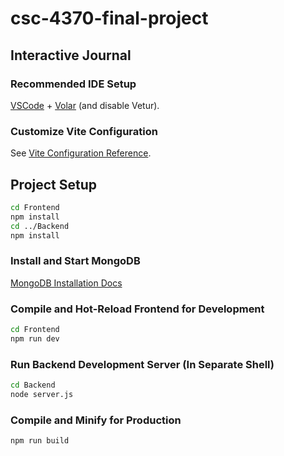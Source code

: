 # csc-4370-final-project

## Interactive Journal

### Recommended IDE Setup

[VSCode](https://code.visualstudio.com/) + [Volar](https://marketplace.visualstudio.com/items?itemName=Vue.volar) (and disable Vetur).

### Customize Vite Configuration

See [Vite Configuration Reference](https://vite.dev/config/).

## Project Setup

```sh
cd Frontend
npm install
cd ../Backend
npm install
```

### Install and Start MongoDB

[MongoDB Installation Docs](https://www.mongodb.com/docs/manual/installation/)

### Compile and Hot-Reload Frontend for Development

```sh
cd Frontend
npm run dev
```

### Run Backend Development Server (In Separate Shell)

```sh
cd Backend
node server.js
```

### Compile and Minify for Production

```sh
npm run build
```
